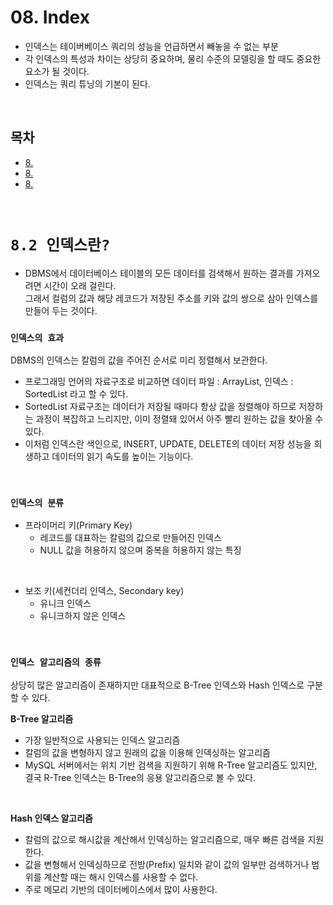 # 08. Index

- 인덱스는 테이버베이스 쿼리의 성능을 언급하면서 빼놓을 수 없는 부분
- 각 인덱스의 특성과 차이는 상당히 중요하며, 물리 수준의 모델링을 할 때도 중요한 요소가 될 것이다.
- 인덱스는 쿼리 튜닝의 기본이 된다.

<br/>

## **목차**
- [8.](#1)
- [8.](#2)
- [8.](#3)

<br/>

# **`8.2 인덱스란?`**
- DBMS에서 데이터베이스 테이블의 모든 데이터를 검색해서 원하는 결과를 가져오려면 시간이 오래 걸린다.  
그래서 컬럼의 값과 해당 레코드가 저장된 주소를 키와 값의 쌍으로 삼아 인덱스를 만들어 두는 것이다.

### **`인덱스의 효과`**
DBMS의 인덱스는 칼럼의 값을 주어진 순서로 미리 정렬해서 보관한다.
- 프로그래밍 언어의 자료구조로 비교하면 데이터 파일 : ArrayList, 인덱스 : SortedList 라고 할 수 있다.
- SortedList 자료구조는 데이터가 저장될 때마다 항상 값을 정렬해야 하므로 저장하는 과정이 복잡하고 느리지만, 이미 정렬돼 있어서 아주 빨리 원하는 값을 찾아올 수 있다.
- 이처럼 인덱스란 색인으로, INSERT, UPDATE, DELETE의 데이터 저장 성능을 희생하고 데이터의 읽기 속도를 높이는 기능이다.

<br/>

### **`인덱스의 분류`**
- 프라이머리 키(Primary Key)
    - 레코드를 대표하는 칼럼의 값으로 만들어진 인덱스
    - NULL 값을 허용하지 않으며 중복을 허용하지 않는 특징

<br/>

- 보조 키(세컨더리 인덱스, Secondary key)
    - 유니크 인덱스
    - 유니크하지 않은 인덱스

<br/>

### **`인덱스 알고리즘의 종류`**
상당히 많은 알고리즘이 존재하지만 대표적으로 B-Tree 인덱스와 Hash 인덱스로 구분할 수 있다.

**B-Tree 알고리즘**
- 가장 일반적으로 사용되는 인덱스 알고리즘
- 칼럼의 값을 변형하지 않고 원래의 값을 이용해 인덱싱하는 알고리즘
- MySQL 서버에서는 위치 기반 검색을 지원하기 위해 R-Tree 알고리즘도 있지만, 결국 R-Tree 인덱스는 B-Tree의 응용 알고리즘으로 볼 수 있다.

<br/>

**Hash 인덱스 알고리즘**
- 칼럼의 값으로 해시값을 계산해서 인덱싱하는 알고리즘으로, 매우 빠른 검색을 지원한다.
- 값을 변형해서 인덱싱하므로 전방(Prefix) 일치와 같이 값의 일부만 검색하거나 범위를 계산할 때는 해시 인덱스를 사용할 수 없다.
- 주로 메모리 기반의 데이터베이스에서 많이 사용한다.